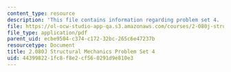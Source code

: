 ```yaml
---
content_type: resource
description: 'This file contains information regarding problem set 4. '
file: https://ol-ocw-studio-app-qa.s3.amazonaws.com/courses/2-080j-structural-mechanics-fall-2013/443998221fc8f8e2cf560291d9e810e3_MIT2_080JF13_ProbSet_4.pdf
file_type: application/pdf
parent_uid: ecbe9504-c374-c172-32bc-265c6e47237b
resourcetype: Document
title: 2.080J Structural Mechanics Problem Set 4
uid: 44399822-1fc8-f8e2-cf56-0291d9e810e3
---
```

